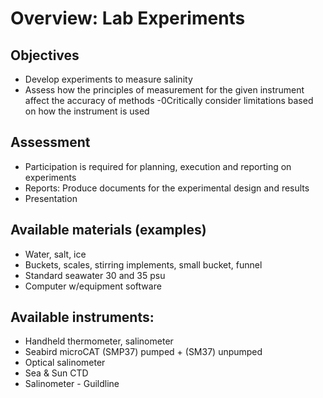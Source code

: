# Overview: Lab Experiments

## Objectives
- Develop experiments to measure salinity
- Assess how the principles of measurement for the given instrument affect the accuracy of methods
-0Critically consider limitations based on how the instrument is used


## Assessment
- Participation is required for planning, execution and reporting on experiments
- Reports: Produce documents for the experimental design and results
- Presentation

## Available materials (examples)
- Water, salt, ice
- Buckets, scales, stirring implements, small bucket, funnel
- Standard seawater 30 and 35 psu 
- Computer w/equipment software

## Available instruments:
- Handheld thermometer, salinometer
- Seabird microCAT (SMP37) pumped + (SM37) unpumped
- Optical salinometer
- Sea & Sun CTD
- Salinometer - Guildline